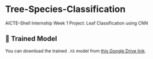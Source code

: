 # Tree-Species-Classification
AICTE–Shell Internship Week 1 Project: Leaf Classification using CNN

## 🔗 Trained Model
You can download the trained `.h5` model from [this Google Drive link](https://drive.google.com/file/d/1HP1fmFrH-qk7UKeWVgH2ni5P7Tkny9u2/view?usp=drive_link).

